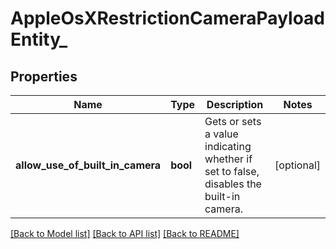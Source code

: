 # AppleOsXRestrictionCameraPayloadEntity_

## Properties
Name | Type | Description | Notes
------------ | ------------- | ------------- | -------------
**allow_use_of_built_in_camera** | **bool** | Gets or sets a value indicating whether if set to false, disables the built-in camera. | [optional] 

[[Back to Model list]](../README.md#documentation-for-models) [[Back to API list]](../README.md#documentation-for-api-endpoints) [[Back to README]](../README.md)


